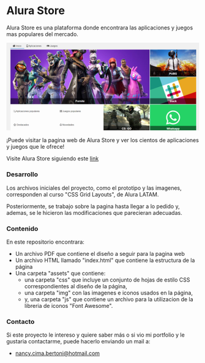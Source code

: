 # Alura Store

Alura Store es una plataforma donde encontrara las aplicaciones y juegos mas populares del mercado.

![Alura Store screenshot](assets/img/screenshot.png)

¡Puede visitar la pagina web de Alura Store y ver los cientos de aplicaciones y juegos que le ofrece!

Visite Alura Store siguiendo este [link](https://nancycima.github.io/AluraStore/)


### Desarrollo

Los archivos iniciales del proyecto, como el prototipo y las imagenes, corresponden al curso "CSS Grid Layouts", de Alura LATAM.

Posteriormente, se trabajo sobre la pagina hasta llegar a lo pedido y, ademas, se le hicieron las modificaciones que parecieran adecuadas.


### Contenido

En este repositorio encontrara:
- Un archivo PDF que contiene el diseño a seguir para la pagina web
- Un archivo HTML llamado "index.html" que contiene la estructura de la página
- Una carpeta "assets" que contiene:
  - una carpeta "css" que incluye un conjunto de hojas de estilo CSS correspondientes al diseño de la página,
  - una carpeta "img" con las imagenes e iconos usados en la página,
  - y, una carpeta "js" que contiene un archivo para la utilizacion de la libreria de iconos "Font Awesome".


### Contacto

Si este proyecto le intereso y quiere saber más o si vio mi portfolio y le gustaria contactarme, puede hacerlo enviando un mail a:
- nancy.cima.bertoni@hotmail.com



